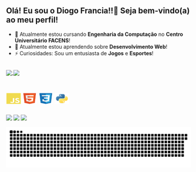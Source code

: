 ## Olá! Eu sou o Diogo Francia!!👋 Seja bem-vindo(a) ao meu perfil!

<!-- Site para encontrar os emojis: https://emojipedia.org/search?q=bag -->

- 🔭 Atualmente estou cursando **Engenharia da Computação** no **Centro Universitário FACENS**!
- 🌱 Atualmente estou aprendendo sobre **Desenvolvimento Web**!
- ⚡ Curiosidades: Sou um entusiasta de **Jogos** e **Esportes**!

##

<!-- Repositório GitStats: https://github.com/anuraghazra/github-readme-stats  -->

<a href="https://github.com/digofrancia/github-readme-stats">
  <img height=180 align="center" src="https://github-readme-stats.vercel.app/api?username=digofrancia&show_icons=true&theme=transparent" />
</a>
<a href="https://github.com/digofrancia/convoychat">
  <img height=180 align="center" src="https://github-readme-stats.vercel.app/api/top-langs?username=digofrancia&layout=compact&langs_count=8&card_width=320&theme=transparent" />
</a>

##

<!-- Site para encontrar os icons: https://devicon.dev  -->

<div style="display: inline_block"><br>
  <img align="center" alt="Digo-Js" height="30" width="40" src="https://raw.githubusercontent.com/devicons/devicon/master/icons/javascript/javascript-plain.svg">
  <img align="center" alt="Digo-HTML" height="30" width="40" src="https://raw.githubusercontent.com/devicons/devicon/master/icons/html5/html5-original.svg">
  <img align="center" alt="Digo-CSS" height="30" width="40" src="https://raw.githubusercontent.com/devicons/devicon/master/icons/css3/css3-original.svg">
  <img align="center" alt="Digo-Python" height="30" width="40" src="https://raw.githubusercontent.com/devicons/devicon/master/icons/python/python-original.svg">
</div>

##
 
<!-- Site para encontrar as badges: https://dev.to/envoy_/150-badges-for-github-pnk -->

<div> 
  <a href = "mailto:diogofrancia2@gmail.com"><img src="https://img.shields.io/badge/-Gmail-%23333?style=for-the-badge&logo=gmail&logoColor=white" target="_blank"></a>
  <a href="https://www.linkedin.com/in/diogo-francia/" target="_blank"><img src="https://img.shields.io/badge/-LinkedIn-%230077B5?style=for-the-badge&logo=linkedin&logoColor=white" target="_blank"></a> 
  <a href="https://wa.me/5511953438353" target="_blank"><img src="https://img.shields.io/badge/WhatsApp-25D366?style=for-the-badge&logo=whatsapp&logoColor=white" target="_blank"></a> 
  
</div>

![Snake animation](https://github.com/digofrancia/digofrancia/blob/output/github-contribution-grid-snake-dark.svg)
